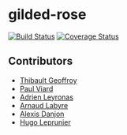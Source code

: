 # gilded-rose

[![Build Status](https://travis-ci.org/ThibaultGeoffroy/gilded-rose.svg?branch=master)](https://travis-ci.org/ThibaultGeoffroy/gilded-rose/)
[![Coverage Status](https://coveralls.io/repos/github/ThibaultGeoffroy/gilded-rose/badge.svg?branch=master)](https://coveralls.io/github/ThibaultGeoffroy/gilded-rose?branch=master)

## Contributors


- [Thibault Geoffroy](https://github.com/ThibaultGeoffroy)
- [Paul Viard](https://github.com/PaulVIARD)
- [Adrien Leyronas](https://github.com/adrienleyronas)
- [Arnaud Labyre](https://github.com/arnaudlabyre)
- [Alexis Danjon](https://github.com/AlexisDanjon)
- [Hugo Leprunier](https://github.com/PostNoctem)



